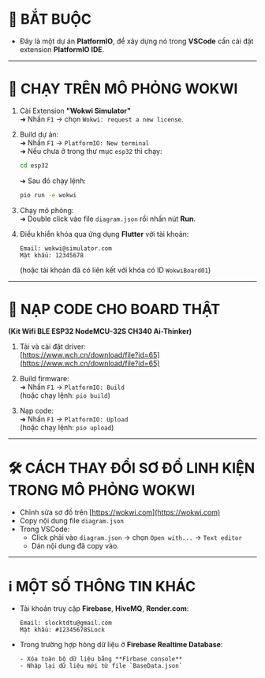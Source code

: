 # 📌 BẮT BUỘC

- Đây là một dự án **PlatformIO**, để xây dựng nó trong **VSCode** cần cài đặt extension **PlatformIO IDE**.

---

# 🚀 CHẠY TRÊN MÔ PHỎNG WOKWI

1. Cài Extension **"Wokwi Simulator"**  
   ➜ Nhấn `F1` → chọn `Wokwi: request a new license`.

2. Build dự án:  
   ➜ Nhấn `F1` → `PlatformIO: New terminal`  
   ➜ Nếu chưa ở trong thư mục `esp32` thì chạy:

   ```bash
   cd esp32
   ```

   ➜ Sau đó chạy lệnh:

   ```bash
   pio run -e wokwi
   ```

3. Chạy mô phỏng:  
   ➜ Double click vào file `diagram.json` rồi nhấn nút **Run**.

4. Điều khiển khóa qua ứng dụng **Flutter** với tài khoản:
   ```
   Email: wokwi@simulator.com
   Mật khẩu: 12345678
   ```
   (hoặc tài khoản đã có liên kết với khóa có ID `WokwiBoard01`)

---

# 🔌 NẠP CODE CHO BOARD THẬT

**(Kit Wifi BLE ESP32 NodeMCU-32S CH340 Ai-Thinker)**

1. Tải và cài đặt driver:  
   [https://www.wch.cn/download/file?id=65](https://www.wch.cn/download/file?id=65)

2. Build firmware:  
   ➜ Nhấn `F1` → `PlatformIO: Build`  
   (hoặc chạy lệnh: `pio build`)

3. Nạp code:  
   ➜ Nhấn `F1` → `PlatformIO: Upload`  
   (hoặc chạy lệnh: `pio upload`)

---

# 🛠️ CÁCH THAY ĐỔI SƠ ĐỒ LINH KIỆN TRONG MÔ PHỎNG WOKWI

- Chỉnh sửa sơ đồ trên [https://wokwi.com](https://wokwi.com)
- Copy nội dung file `diagram.json`
- Trong VSCode:
  - Click phải vào `diagram.json` → chọn `Open with...` → `Text editor`
  - Dán nội dung đã copy vào.

---

# ℹ️ MỘT SỐ THÔNG TIN KHÁC

- Tài khoản truy cập **Firebase**, **HiveMQ**, **Render.com**:
  ```
  Email: slocktdtu@gmail.com
  Mật khẩu: #12345678SLock
  ```
- Trong trường hợp hỏng dữ liệu ở **Firebase Realtime Database**:
  ```
  - Xóa toàn bộ dữ liệu bằng **Firbase console**
  - Nhập lại dữ liệu mới từ file `BaseData.json`
  ```
